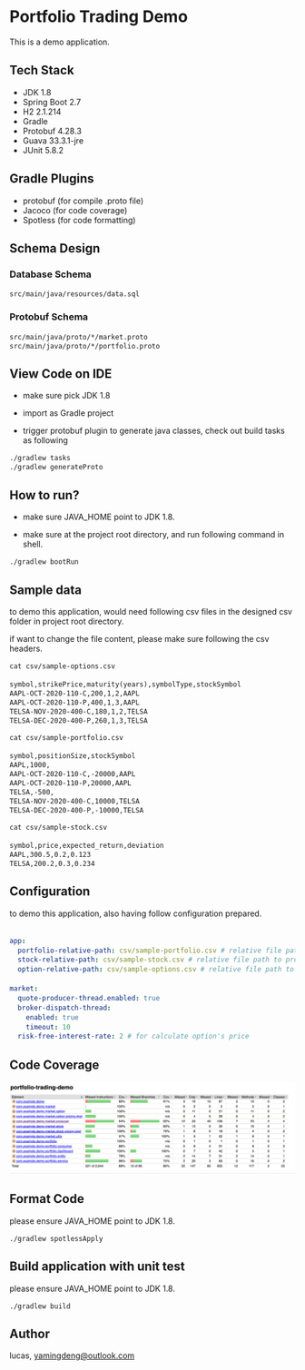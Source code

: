# Portfolio Trading Demo

This is a demo application.

## Tech Stack

- JDK 1.8
- Spring Boot 2.7
- H2 2.1.214
- Gradle
- Protobuf 4.28.3
- Guava 33.3.1-jre
- JUnit 5.8.2

## Gradle Plugins

- protobuf (for compile .proto file)
- Jacoco (for code coverage)
- Spotless (for code formatting)

## Schema Design

### Database Schema

```
src/main/java/resources/data.sql
```

### Protobuf Schema

```
src/main/java/proto/*/market.proto
src/main/java/proto/*/portfolio.proto
```

## View Code on IDE

* make sure pick JDK 1.8

* import as Gradle project

* trigger protobuf plugin to generate java classes, check out build tasks as following

```shell
./gradlew tasks
./gradlew generateProto
```

## How to run?

* make sure JAVA_HOME point to JDK 1.8.

* make sure at the project root directory, and run following command in shell.

```shell
./gradlew bootRun
```

## Sample data

to demo this application, would need following csv files in the designed csv folder in project root directory.

if want to change the file content, please make sure following the csv headers.

```shell
cat csv/sample-options.csv

symbol,strikePrice,maturity(years),symbolType,stockSymbol
AAPL-OCT-2020-110-C,200,1,2,AAPL
AAPL-OCT-2020-110-P,400,1,3,AAPL
TELSA-NOV-2020-400-C,180,1,2,TELSA
TELSA-DEC-2020-400-P,260,1,3,TELSA

```

```shell
cat csv/sample-portfolio.csv

symbol,positionSize,stockSymbol
AAPL,1000,
AAPL-OCT-2020-110-C,-20000,AAPL
AAPL-OCT-2020-110-P,20000,AAPL
TELSA,-500,
TELSA-NOV-2020-400-C,10000,TELSA
TELSA-DEC-2020-400-P,-10000,TELSA

```

```shell
cat csv/sample-stock.csv

symbol,price,expected_return,deviation
AAPL,300.5,0.2,0.123
TELSA,200.2,0.3,0.234

```

## Configuration

to demo this application, also having follow configuration prepared.

```yaml

app:
  portfolio-relative-path: csv/sample-portfolio.csv # relative file path to project root directory
  stock-relative-path: csv/sample-stock.csv # relative file path to project root directory
  option-relative-path: csv/sample-options.csv # relative file path to project root directory

market:
  quote-producer-thread.enabled: true
  broker-dispatch-thread:
    enabled: true
    timeout: 10
  risk-free-interest-rate: 2 # for calculate option's price

```

## Code Coverage

![Code Coverage](code-coverage-report.png)

## Format Code

please ensure JAVA_HOME point to JDK 1.8.

```shell
./gradlew spotlessApply
```

## Build application with unit test

please ensure JAVA_HOME point to JDK 1.8.

```shell
./gradlew build
```

## Author

lucas, yamingdeng@outlook.com
